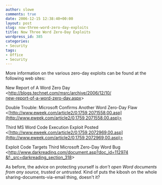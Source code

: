 ```yaml
---
author: slowe
comments: true
date: 2006-12-15 12:38:40+00:00
layout: post
slug: now-three-word-zero-day-exploits
title: Now Three Word Zero-Day Exploits
wordpress_id: 385
categories:
- Security
tags:
- Office
- Security
---
```


More information on the various zero-day exploits can be found at the following web sites:

New Report of A Word Zero Day
<[http://blogs.technet.com/msrc/archive/2006/12/10/  
new-report-of-a-word-zero-day.aspx](http://blogs.technet.com/msrc/archive/2006/12/10/new-report-of-a-word-zero-day.aspx)>

Double Trouble: Microsoft Confirms Another Word Zero-Day Flaw
<[http://www.eweek.com/article2/0,1759,2071558,00.asp](http://www.eweek.com/article2/0,1759,2071558,00.asp)>

Third MS Word Code Execution Exploit Posted
<[http://www.eweek.com/article2/0,1759,2072969,00.asp](http://www.eweek.com/article2/0,1759,2072969,00.asp)>

Exploit Code Targets Third Microsoft Zero-Day Word Bug
<[http://www.darkreading.com/document.asp?doc_id=112974  
&f;_src=darkreading_section_318](http://www.darkreading.com/document.asp?doc_id=112974&f_src=darkreading_section_318)>

As before, the advice on protecting yourself is _don't open Word documents from any source, trusted or untrusted._ Kind of puts the kibosh on the whole sharing-documents-via-email thing, doesn't it?
